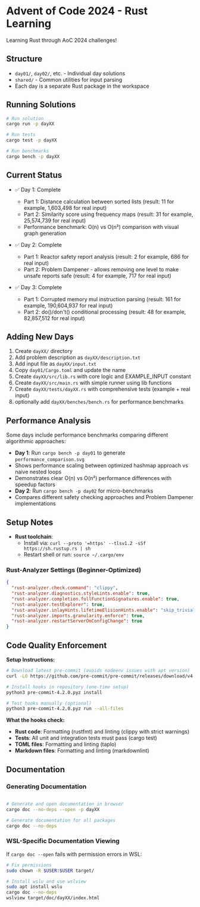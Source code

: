 # Advent of Code 2024 - Rust Learning

Learning Rust through AoC 2024 challenges!

## Structure

- `day01/`, `day02/`, etc. - Individual day solutions
- `shared/` - Common utilities for input parsing
- Each day is a separate Rust package in the workspace

## Running Solutions

```bash
# Run solution
cargo run -p dayXX

# Run tests
cargo test -p dayXX

# Run benchmarks
cargo bench -p dayXX
```

## Current Status

- ✅ Day 1: Complete
  - Part 1: Distance calculation between sorted lists
    (result: 11 for example, 1,603,498 for real input)
  - Part 2: Similarity score using frequency maps
    (result: 31 for example, 25,574,739 for real input)
  - Performance benchmark: O(n) vs O(n²) comparison with visual graph generation

- ✅ Day 2: Complete
  - Part 1: Reactor safety report analysis
    (result: 2 for example, 686 for real input)
  - Part 2: Problem Dampener - allows removing one level to make unsafe reports safe
    (result: 4 for example, 717 for real input)
  
- ✅ Day 3: Complete
  - Part 1: Corrupted memory mul instruction parsing
    (result: 161 for example, 190,604,937 for real input)
  - Part 2: do()/don't() conditional processing
    (result: 48 for example, 82,857,512 for real input)

## Adding New Days

1. Create `dayXX/` directory
2. Add problem description as `dayXX/description.txt`
3. Add input file as `dayXX/input.txt`
4. Copy `day01/Cargo.toml` and update the name
5. Create `dayXX/src/lib.rs` with core logic and EXAMPLE_INPUT constant
6. Create `dayXX/src/main.rs` with simple runner using lib functions
7. Create `dayXX/tests/dayXX.rs` with comprehensive tests (example + real input)
8. optionally add `dayXX/benches/bench.rs` for performance benchmarks

## Performance Analysis

Some days include performance benchmarks comparing different algorithmic approaches:

- **Day 1**: Run `cargo bench -p day01` to generate `performance_comparison.svg`
- Shows performance scaling between optimized hashmap approach vs naive nested loops
- Demonstrates clear O(n) vs O(n²) performance differences with speedup factors
- **Day 2**: Run `cargo bench -p day02` for micro-benchmarks
- Compares different safety checking approaches and Problem Dampener implementations

## Setup Notes

- **Rust toolchain**:
  - Install via: `curl --proto '=https' --tlsv1.2 -sSf https://sh.rustup.rs | sh`
  - Restart shell or run: `source ~/.cargo/env`

### Rust-Analyzer Settings (Beginner-Optimized)

```json
{
  "rust-analyzer.check.command": "clippy",
  "rust-analyzer.diagnostics.styleLints.enable": true,
  "rust-analyzer.completion.fullFunctionSignatures.enable": true,
  "rust-analyzer.testExplorer": true,
  "rust-analyzer.inlayHints.lifetimeElisionHints.enable": "skip_trivial",
  "rust-analyzer.imports.granularity.enforce": true,
  "rust-analyzer.restartServerOnConfigChange": true
}
```

## Code Quality Enforcement

**Setup Instructions:**

```bash
# Download latest pre-commit (avoids nodeenv issues with apt version)
curl -LO https://github.com/pre-commit/pre-commit/releases/download/v4.2.0/pre-commit-4.2.0.pyz

# Install hooks in repository (one-time setup)
python3 pre-commit-4.2.0.pyz install

# Test hooks manually (optional)
python3 pre-commit-4.2.0.pyz run --all-files
```

**What the hooks check:**

- **Rust code**: Formatting (rustfmt) and linting (clippy with strict warnings)
- **Tests**: All unit and integration tests must pass (cargo test)
- **TOML files**: Formatting and linting (taplo)
- **Markdown files**: Formatting and linting (markdownlint)

## Documentation

### Generating Documentation

```bash

# Generate and open documentation in browser
cargo doc --no-deps --open -p dayXX

# Generate documentation for all packages
cargo doc --no-deps
```

### WSL-Specific Documentation Viewing

If `cargo doc --open` fails with permission errors in WSL:

```bash
# Fix permissions
sudo chown -R $USER:$USER target/

# Install wslu and use wslview
sudo apt install wslu
cargo doc --no-deps
wslview target/doc/dayXX/index.html
```
